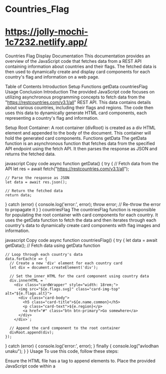 # Countries_Flag
# https://jolly-mochi-1c7232.netlify.app/

Countries Flag Display Documentation
This documentation provides an overview of the JavaScript code that fetches data from a REST API containing information about countries and their flags. The fetched data is then used to dynamically create and display card components for each country's flag and information on a web page.

Table of Contents
Introduction
Setup
Functions
getData
countriesFlag
Usage
Conclusion
Introduction
The provided JavaScript code focuses on utilizing asynchronous programming concepts to fetch data from the "https://restcountries.com/v3.1/all" REST API. This data contains details about various countries, including their flags and regions. The code then uses this data to dynamically generate HTML card components, each representing a country's flag and information.

Setup
Root Container: A root container (divRoot) is created as a div HTML element and appended to the body of the document. This container will hold the generated card components.
Functions
getData
The getData function is an asynchronous function that fetches data from the specified API endpoint using the fetch API. It then parses the response as JSON and returns the fetched data.

javascript
Copy code
async function getData() {
  try {
    // Fetch data from the API
    let res = await fetch("https://restcountries.com/v3.1/all");
    
    // Parse the response as JSON
    let data = await res.json();
    
    // Return the fetched data
    return data;
  } catch (error) {
    console.log('error:', error);
    throw error; // Re-throw the error to propagate it
  }
}
countriesFlag
The countriesFlag function is responsible for populating the root container with card components for each country. It uses the getData function to fetch the data and then iterates through each country's data to dynamically create card components with flag images and information.

javascript
Copy code
async function countriesFlag() {
  try {
    let data = await getData(); // Fetch data using getData function
    
    // Loop through each country's data
    data.forEach(e => {
      // Create a new 'div' element for each country card
      let div = document.createElement('div');
      
      // Set the inner HTML for the card component using country data
      div.innerHTML = `
        <div class="cardWrapper" style="width: 18rem;">
          <img src="${e.flags.svg}" class="card-img-top" alt="${e.flags.alt}">
          <div class="card-body">
            <h5 class="card-title">${e.name.common}</h5>
            <p class="card-text">${e.region}</p>
            <a href="#" class="btn btn-primary">Go somewhere</a>
          </div>
        </div>`;
      
      // Append the card component to the root container
      divRoot.append(div);
    });
  } catch (error) {
    console.log('error:', error);
  } finally {
    console.log("avlodhan unaku");
  }
}
Usage
To use this code, follow these steps:

Ensure the HTML file has a <body> tag to append elements to.
Place the provided JavaScript code within a <script> tag in the HTML file, after the <body> tag.
Conclusion
The provided JavaScript code demonstrates the use of asynchronous programming concepts to fetch and display country data using dynamically generated card components. By using the getData function for fetching and the countriesFlag function for rendering, the code achieves efficient data retrieval and a visually appealing user interface for displaying country flags and information.
